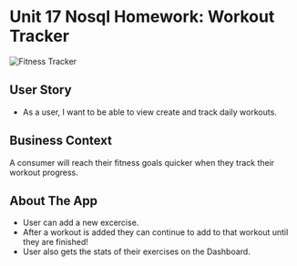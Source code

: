 # Unit 17 Nosql Homework: Workout Tracker
![Fitness Tracker](https://imgur.com/MjmJW4X.jpg)

## User Story

* As a user, I want to be able to view create and track daily workouts.

## Business Context

A consumer will reach their fitness goals quicker when they track their workout progress.

## About The App

* User can add a new excercise.
* After a workout is added they can continue to add to that workout until they are finished!
* User also gets the stats of their exercises on the Dashboard.

